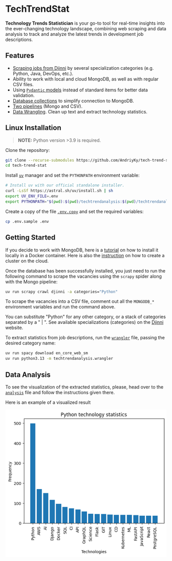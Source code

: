 # TechTrendStat

**Technology Trends Statistician** is your go-to tool for real-time insights into the ever-changing technology landscape, combining web scraping and data analysis to track and analyze the latest trends in development job descriptions.

## Features

- [Scraping jobs from Djinni](techtrendscrape/spiders/djinni.py) by several specialization categories (e.g. Python, Java, DevOps, etc.).
- Ability to work with local and cloud MongoDB, as well as with regular CSV files.
- Using [`Pydantic` models](database/models.py) instead of standard items for better data validation.
- [Database collections](database/collections.py) to simplify connection to MongoDB.
- [Two pipelines](techtrendscrape/pipelines.py) (Mongo and CSV).
- [Data Wrangling](techtrendanalysis/wrangler.py). Clean up text and extract technology statistics.

## Linux Installation

> **NOTE:** Python version >3.9 is required.

Clone the repository:

```bash
git clone --recurse-submodules https://github.com/AndriyKy/tech-trend-stat.git
cd tech-trend-stat
```

Install [`uv`](https://docs.astral.sh/uv/) manager and set the `PYTHONPATH` environment variable:

```bash
# Install uv with our official standalone installer.
curl -LsSf https://astral.sh/uv/install.sh | sh
export UV_ENV_FILE=.env
export PYTHONPATH="$(pwd):$(pwd)/techtrendanalysis:$(pwd)/techtrendanalysis"
```

Create a copy of the file [`.env.copy`](.env.copy) and set the required variables:

```bash
cp .env.sample .env
```

## Getting Started

If you decide to work with MongoDB, here is a [tutorial](https://sparkbyexamples.com/mongodb/run-mongodb-in-docker-container/) on how to install it locally in a Docker container. Here is also the [instruction](https://www.mongodb.com/docs/atlas/create-connect-deployments/) on how to create a cluster on the cloud.

Once the database has been successfully installed, you just need to run the following command to scrape the vacancies using the `scrapy` spider along with the Mongo pipeline:

```bash
uv run scrapy crawl djinni -a categories="Python"
```

To scrape the vacancies into a CSV file, comment out all the `MONGODB_*` environment variables and run the command above.

You can substitute "Python" for any other category, or a stack of categories separated by a " | ". See available specializations (categories) on the [Djinni](https://djinni.co/jobs) website.

To extract statistics from job descriptions, run the [`wrangler`](techtrendanalysis/wrangler.py) file, passing the desired category name:

```bash
uv run spacy download en_core_web_sm
uv run python3.13 -m techtrendanalysis.wrangler
```

## Data Analysis

To see the visualization of the extracted statistics, please, head over to the [`analysis`](techtrendanalysis/analysis.ipynb) file and follow the instructions given there.

Here is an example of a visualized result

![Python technology statistics](techtrendanalysis/python_tech_statistics.png)
